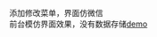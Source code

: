 添加修改菜单，界面仿微信<br/>
前台模仿界面效果，没有数据存储[demo](https://xiaoyingbaby.github.io/winxin/微信公众服务平台菜单/index.html)
